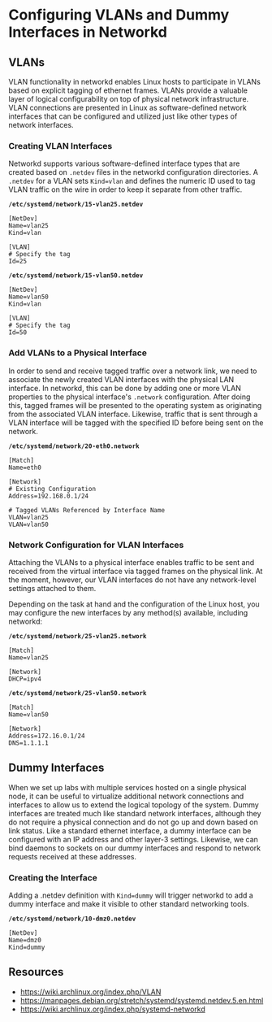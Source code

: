 # Configuring VLANs and Dummy Interfaces in Networkd

## VLANs

VLAN functionality in networkd enables Linux hosts to participate in VLANs based on explicit tagging of ethernet frames. VLANs provide a valuable layer of logical configurability on top of physical network infrastructure. VLAN connections are presented in Linux as software-defined network interfaces that can be configured and utilized just like other types of network interfaces.

### Creating VLAN Interfaces

Networkd supports various software-defined interface types that are created based on `.netdev` files in the networkd configuration directories. A `.netdev` for a VLAN sets `Kind=vlan` and defines the numeric ID used to tag VLAN traffic on the wire in order to keep it separate from other traffic. 

__`/etc/systemd/network/15-vlan25.netdev`__

```
[NetDev]
Name=vlan25
Kind=vlan

[VLAN]
# Specify the tag
Id=25
```

__`/etc/systemd/network/15-vlan50.netdev`__
```
[NetDev]
Name=vlan50
Kind=vlan

[VLAN]
# Specify the tag
Id=50
```

### Add VLANs to a Physical Interface

In order to send and receive tagged traffic over a network link, we need to associate the newly created VLAN interfaces with the physical LAN interface. In networkd, this can be done by adding one or more VLAN properties to the physical interface's `.network` configuration. After doing this, tagged frames will be presented to the operating system as originating from the associated VLAN interface. Likewise, traffic that is sent through a VLAN interface will be tagged with the specified ID before being sent on the network.

__`/etc/systemd/network/20-eth0.network`__
```
[Match]
Name=eth0

[Network]
# Existing Configuration
Address=192.168.0.1/24

# Tagged VLANs Referenced by Interface Name
VLAN=vlan25
VLAN=vlan50
```

### Network Configuration for VLAN Interfaces

Attaching the VLANs to a physical interface enables traffic to be sent and received from the virtual interface via tagged frames on the physical link. At the moment, however, our VLAN interfaces do not have any network-level settings attached to them.

Depending on the task at hand and the configuration of the Linux host, you may configure the new interfaces by any method(s) available, including networkd:

__`/etc/systemd/network/25-vlan25.network`__
```
[Match]
Name=vlan25

[Network]
DHCP=ipv4
```

__`/etc/systemd/network/25-vlan50.network`__
```
[Match]
Name=vlan50

[Network]
Address=172.16.0.1/24
DNS=1.1.1.1
```

## Dummy Interfaces

When we set up labs with multiple services hosted on a single physical node, it can be useful to virtualize additional network connections and interfaces to allow us to extend the logical topology of the system. Dummy interfaces are treated much like standard network interfaces, although they do not require a physical connection and do not go up and down based on link status. Like a standard ethernet interface, a dummy interface can be configured with an IP address and other layer-3 settings. Likewise, we can bind daemons to sockets on our dummy interfaces and respond to network requests received at these addresses. 

### Creating the Interface

Adding a .netdev definition with `Kind=dummy` will trigger networkd to add a dummy interface and make it visible to other standard networking tools.

__`/etc/systemd/network/10-dmz0.netdev`__
```
[NetDev]
Name=dmz0
Kind=dummy
```

## Resources

* https://wiki.archlinux.org/index.php/VLAN
* https://manpages.debian.org/stretch/systemd/systemd.netdev.5.en.html
* https://wiki.archlinux.org/index.php/systemd-networkd